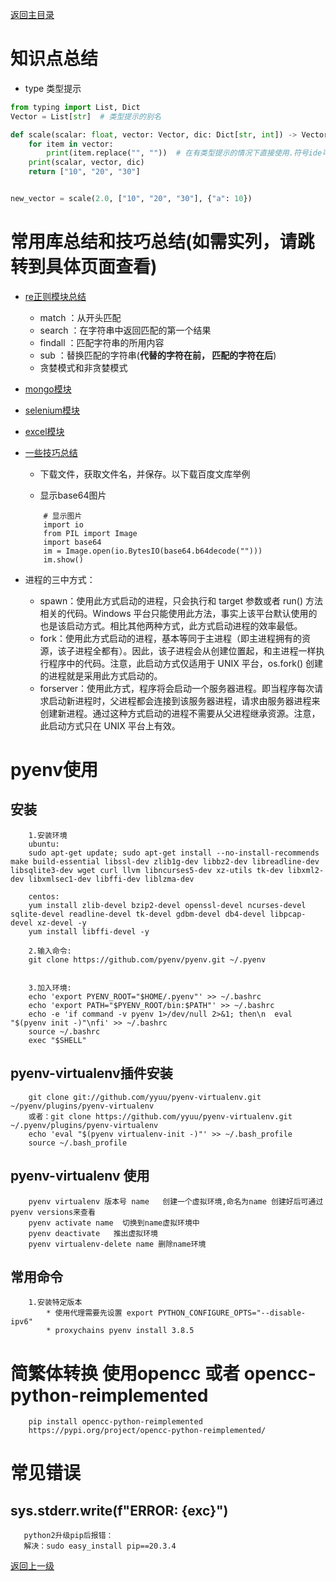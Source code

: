 [返回主目录](../../README.md)


# 知识点总结
* type 类型提示
```python
from typing import List, Dict
Vector = List[str]  # 类型提示的别名

def scale(scalar: float, vector: Vector, dic: Dict[str, int]) -> Vector:
    for item in vector:
        print(item.replace("", ""))  # 在有类型提示的情况下直接使用.符号ide可以知道该类型。
    print(scalar, vector, dic)
    return ["10", "20", "30"]


new_vector = scale(2.0, ["10", "20", "30"], {"a": 10})
```


# 常用库总结和技巧总结(如需实列，请跳转到具体页面查看)
* [re正则模块总结](../../useful_python/examples_jupyter/re.ipynb)
    * match     ：从开头匹配
    * search    ：在字符串中返回匹配的第一个结果
    * findall   ：匹配字符串的所用内容
    * sub       ：替换匹配的字符串(**代替的字符在前， 匹配的字符在后**)
    * 贪婪模式和非贪婪模式



* [mongo模块](../../useful_python/examples_jupyter/mongo.ipynb)

* [selenium模块](../../useful_python/examples_jupyter/selenium.ipynb)

* [excel模块](../../useful_python/examples_jupyter/excel.ipynb)

* [一些技巧总结](../../useful_python/examples_jupyter/tips.ipynb)
    * 下载文件，获取文件名，并保存。以下载百度文库举例
    
    * 显示base64图片
    ```
        # 显示图片
        import io
        from PIL import Image
        import base64
        im = Image.open(io.BytesIO(base64.b64decode("")))
        im.show()
    ```
    
    
* 进程的三中方式：
    * spawn：使用此方式启动的进程，只会执行和 target 参数或者 run() 方法相关的代码。Windows 平台只能使用此方法，事实上该平台默认使用的也是该启动方式。相比其他两种方式，此方式启动进程的效率最低。
    * fork：使用此方式启动的进程，基本等同于主进程（即主进程拥有的资源，该子进程全都有）。因此，该子进程会从创建位置起，和主进程一样执行程序中的代码。注意，此启动方式仅适用于 UNIX 平台，os.fork() 创建的进程就是采用此方式启动的。
    *  forserver：使用此方式，程序将会启动一个服务器进程。即当程序每次请求启动新进程时，父进程都会连接到该服务器进程，请求由服务器进程来创建新进程。通过这种方式启动的进程不需要从父进程继承资源。注意，此启动方式只在 UNIX 平台上有效。
    


# pyenv使用
## 安装
```
    1.安装环境
    ubuntu:
    sudo apt-get update; sudo apt-get install --no-install-recommends make build-essential libssl-dev zlib1g-dev libbz2-dev libreadline-dev libsqlite3-dev wget curl llvm libncurses5-dev xz-utils tk-dev libxml2-dev libxmlsec1-dev libffi-dev liblzma-dev

    centos:
    yum install zlib-devel bzip2-devel openssl-devel ncurses-devel sqlite-devel readline-devel tk-devel gdbm-devel db4-devel libpcap-devel xz-devel -y
    yum install libffi-devel -y

    2.输入命令:
    git clone https://github.com/pyenv/pyenv.git ~/.pyenv


    3.加入环境:
    echo 'export PYENV_ROOT="$HOME/.pyenv"' >> ~/.bashrc
    echo 'export PATH="$PYENV_ROOT/bin:$PATH"' >> ~/.bashrc
    echo -e 'if command -v pyenv 1>/dev/null 2>&1; then\n  eval "$(pyenv init -)"\nfi' >> ~/.bashrc
    source ~/.bashrc
    exec "$SHELL"
```
## pyenv-virtualenv插件安装
```
    git clone git://github.com/yyuu/pyenv-virtualenv.git ~/pyenv/plugins/pyenv-virtualenv
    或者：git clone https://github.com/yyuu/pyenv-virtualenv.git ~/.pyenv/plugins/pyenv-virtualenv
    echo 'eval "$(pyenv virtualenv-init -)"' >> ~/.bash_profile
    source ~/.bash_profile
```
## pyenv-virtualenv 使用
```
    pyenv virtualenv 版本号 name   创建一个虚拟环境,命名为name 创建好后可通过pyenv versions来查看
    pyenv activate name  切换到name虚拟环境中
    pyenv deactivate   推出虚拟环境
    pyenv virtualenv-delete name 删除name环境
```
## 常用命令
```
    1.安装特定版本 
        * 使用代理需要先设置 export PYTHON_CONFIGURE_OPTS="--disable-ipv6"
        * proxychains pyenv install 3.8.5
```
    


# 简繁体转换 使用opencc 或者 opencc-python-reimplemented
```
    pip install opencc-python-reimplemented
    https://pypi.org/project/opencc-python-reimplemented/
```


# 常见错误
## sys.stderr.write(f"ERROR: {exc}")
```
   python2升级pip后报错：
   解决：sudo easy_install pip==20.3.4
```


    
[返回上一级](../../README.md)
